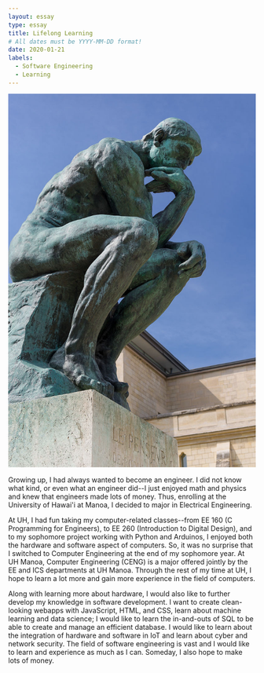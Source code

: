 ```yaml
---
layout: essay
type: essay
title: Lifelong Learning
# All dates must be YYYY-MM-DD format!
date: 2020-01-21
labels:
  - Software Engineering
  - Learning
---
```


<img class="ui medium centered image" src="../images/thinkingMan.jpg">

Growing up, I had always wanted to become an engineer. I did not know what kind, or even what an engineer did--I just enjoyed math and physics and knew that engineers made lots of money. Thus, enrolling at the University of Hawai'i at Manoa, I decided to major in Electrical Engineering. 

At UH, I had fun taking my computer-related classes--from EE 160 (C Programming for Engineers), to EE 260 (Introduction to Digital Design), and to my sophomore project working with Python and Arduinos, I enjoyed both the hardware and software aspect of computers. So, it was no surprise that I switched to Computer Engineering at the end of my sophomore year. At UH Manoa, Computer Engineering (CENG) is a major offered jointly by the EE and ICS departments at UH Manoa. Through the rest of my time at UH, I hope to learn a lot more and gain more experience in the field of computers.

Along with learning more about hardware, I would also like to further develop my knowledge in software development. I want to create clean-looking webapps with JavaScript, HTML, and CSS, learn about machine learning and data science; I would like to learn the in-and-outs of SQL to be able to create and manage an efficient database. I would like to learn about the integration of hardware and software in IoT and learn about cyber and network security. The field of software engineering is vast and I would like to learn and experience as much as I can. Someday, I also hope to make lots of money.
